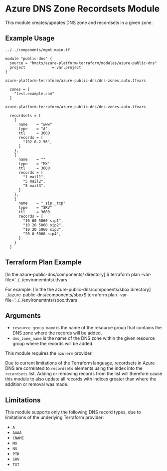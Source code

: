 # Azure DNS Zone Recordsets Module

This module creates/updates DNS zone and recordsets in a given zone.

## Example Usage

`../../components/mgmt.main.tf`
```hcl
module "public-dns" {
  source = "hmcts/azure-platform-terraform/modules/azure-public-dns"
  project            = var.project
}
```

`azure-platform-terraform/azure-public-dns/dns-zones.auto.tfvars`
```hcl
  zones = [
    "test.example.com"
  ]
```

`azure-platform-terraform/azure-public-dns/dns-zones.auto.tfvars`
```hcl
  recordsets = [
    {
      name    = "www"
      type    = "A"
      ttl     = 3600
      records = [
        "192.0.2.56",
      ]
    },
    {
      name    = ""
      type    = "MX"
      ttl     = 3600
      records = [
        "1 mail1",
        "5 mail2",
        "5 mail3",
      ]
    },
    {
      name    = "_sip._tcp"
      type    = "SRV"
      ttl     = 3600
      records = [
        "10 60 5060 sip1",
        "10 20 5060 sip2",
        "10 20 5060 sip3",
        "20 0 5060 sip4",
      ]
    }
  ]
```

## Terraform Plan Example
[In the azure-public-dns/components/<environment-name> directory]
$ terraform plan -var-file='../../environemtnts/<environment-name>.tfvars

For example:
[In the the azure-public-dns/components/sbox directory]
../azure-public-dns/components/sbox$  terraform plan -var-file='../../environemtnts/sbox.tfvars

## Arguments

- `resource_group_name` is the name of the resource group that contains the
  DNS zone where the records will be added.
- `dns_zone_name` is the name of the DNS zone within the given resource group
  where the records will be added.

This module requires the `azurerm` provider.

Due to current limitations of the Terraform language, recordsets in Azure DNS
are correlated to `recordsets` elements using the index into the `recordsets`
list. Adding or removing records from the list will therefore cause this
module to also update all records with indices greater than where the
addition or removal was made.

## Limitations

This module supports only the following DNS record types, due to limitations
of the underlying Terraform provider:

- `A`
- `AAAA`
- `CNAME`
- `MX`
- `NS`
- `PTR`
- `SRV`
- `TXT`
